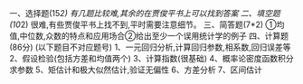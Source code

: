 一、选择题(15*2)
 有几题比较难,其余的在贾俊平书上可以找到答案
 二、填空题(10*2)
 很难,有些贾俊平书上找不到,平时需要注意细节。
 三、简答题(7*2)
 ①均值,中位数,众数的特点和应用场合②给出至少一个误用统计学的例子
 四、计算题(86分)
 (以下题目不对应题号)
 1、一元回归分析,计算回归参数,相系数,回归误差等
 2、假设检验(包括方差和均值两个)
 3、计算指数(很基础)
 4、概率论密度函数积分求参数
 5、矩估计和极大似然估计,验证无偏性
 6、方差分析
 7、区间估计
 ​

 